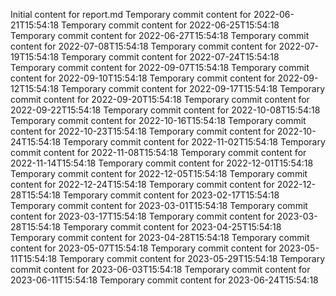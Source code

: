 Initial content for report.md
Temporary commit content for 2022-06-21T15:54:18
Temporary commit content for 2022-06-25T15:54:18
Temporary commit content for 2022-06-27T15:54:18
Temporary commit content for 2022-07-08T15:54:18
Temporary commit content for 2022-07-19T15:54:18
Temporary commit content for 2022-07-24T15:54:18
Temporary commit content for 2022-09-07T15:54:18
Temporary commit content for 2022-09-10T15:54:18
Temporary commit content for 2022-09-12T15:54:18
Temporary commit content for 2022-09-17T15:54:18
Temporary commit content for 2022-09-20T15:54:18
Temporary commit content for 2022-09-22T15:54:18
Temporary commit content for 2022-10-08T15:54:18
Temporary commit content for 2022-10-16T15:54:18
Temporary commit content for 2022-10-23T15:54:18
Temporary commit content for 2022-10-24T15:54:18
Temporary commit content for 2022-11-02T15:54:18
Temporary commit content for 2022-11-08T15:54:18
Temporary commit content for 2022-11-14T15:54:18
Temporary commit content for 2022-12-01T15:54:18
Temporary commit content for 2022-12-05T15:54:18
Temporary commit content for 2022-12-24T15:54:18
Temporary commit content for 2022-12-28T15:54:18
Temporary commit content for 2023-02-17T15:54:18
Temporary commit content for 2023-03-01T15:54:18
Temporary commit content for 2023-03-17T15:54:18
Temporary commit content for 2023-03-28T15:54:18
Temporary commit content for 2023-04-25T15:54:18
Temporary commit content for 2023-04-28T15:54:18
Temporary commit content for 2023-05-07T15:54:18
Temporary commit content for 2023-05-11T15:54:18
Temporary commit content for 2023-05-29T15:54:18
Temporary commit content for 2023-06-03T15:54:18
Temporary commit content for 2023-06-11T15:54:18
Temporary commit content for 2023-06-24T15:54:18
